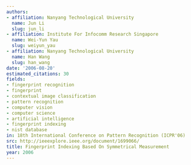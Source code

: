 ```yaml
---
authors:
- affiliation: Nanyang Technological University
  name: Jun Li
  slug: jun_li
- affiliation: Institute For Infocomm Research Singapore
  name: Wei-Yun Yau
  slug: weiyun_yau
- affiliation: Nanyang Technological University
  name: Han Wang
  slug: han_wang
date: '2006-08-20'
estimated_citations: 30
fields:
- fingerprint recognition
- fingerprint
- contextual image classification
- pattern recognition
- computer vision
- computer science
- artificial intelligence
- fingerprint indexing
- nist database
in: 18th International Conference on Pattern Recognition (ICPR'06)
src: http://ieeexplore.ieee.org/document/1699066/
title: Fingerprint Indexing Based On Symmetrical Measurement
year: 2006
---
```

